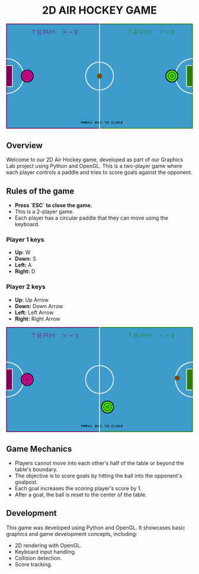 <h1 align="center">2D AIR HOCKEY GAME</h1>

<p align="center">
  <img src="https://github.com/NoushinTasnim/2D-Air-Hockey/blob/main/Screenshot%202024-05-25%20102930.png" alt="App Screenshot" width="1000" />
</p>

<h2>Overview</h2>
Welcome to our 2D Air Hockey game, developed as part of our Graphics Lab project using Python and OpenGL. This is a two-player game where each player controls a paddle and tries to score goals against the opponent.
<h2>Rules of the game</h2>
<ul>
        <li><strong>Press `ESC` to close the game.</strong></li>
        <li>This is a 2-player game.</li>
        <li>Each player has a circular paddle that they can move using the keyboard.</li>
    </ul>
<h3>Player 1 keys</h3>
<ul>
        <li><strong>Up:</strong> W</li>
        <li><strong>Down:</strong> S</li>
        <li><strong>Left:</strong> A</li>
        <li><strong>Right:</strong> D</li>
    </ul>

<h3>Player 2 keys</h3>
<ul>
        <li><strong>Up:</strong> Up Arrow</li>
        <li><strong>Down:</strong> Down Arrow</li>
        <li><strong>Left:</strong> Left Arrow</li>
        <li><strong>Right:</strong> Right Arrow</li>
    </ul>
<p align="center">
  <img src="https://github.com/NoushinTasnim/2D-Air-Hockey/blob/main/Screenshot%202024-05-25%20103040.png" alt="App Screenshot" width="1000" />
</p>

<h2>Game Mechanics</h2>
<ul>
        <li>Players cannot move into each other's half of the table or beyond the table's boundary.</li>
        <li>The objective is to score goals by hitting the ball into the opponent's goalpost.</li>
        <li>Each goal increases the scoring player's score by 1.</li>
        <li>After a goal, the ball is reset to the center of the table.</li>
    </ul>

<h2>Development</h2>
This game was developed using Python and OpenGL. It showcases basic graphics and game development concepts, including:
<ul>
        <li>2D rendering with OpenGL.</li>
        <li>Keyboard input handling.</li>
        <li>Collision detection.</li>
        <li>Score tracking.</li>
    </ul>
